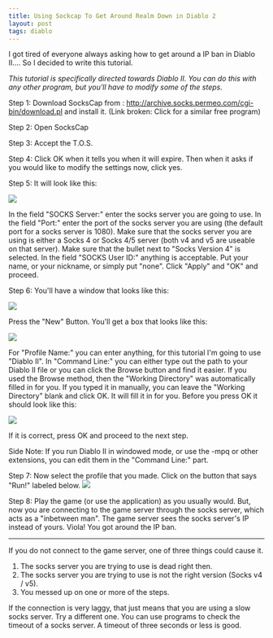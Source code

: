 ```yaml
---
title: Using Sockcap To Get Around Realm Down in Diablo 2
layout: post
tags: diablo
---
```


I got tired of everyone always asking how to get around a IP ban in Diablo II.... So I decided to write this tutorial.

*This tutorial is specifically directed towards Diablo II. You can do this with any other program, but you'll have to modify some of the steps.*

Step 1: Download SocksCap from :
http://archive.socks.permeo.com/cgi-bin/download.pl and install it. (Link broken: Click for a similar free program)

Step 2: Open SocksCap

Step 3: Accept the T.O.S.

Step 4: Click OK when it tells you when it will expire. Then when it asks if you would like to modify the settings now, click yes.

Step 5: It will look like this:

![](https://i.imgur.com/oY9Wcgl.jpg)

In the field "SOCKS Server:" enter the socks server you are going to use. In the field "Port:" enter the port of the socks server you are using (the default port for a socks server is 1080). Make sure that the socks server you are using is either a Socks 4 or Socks 4/5 server (both v4 and v5 are useable on that server). Make sure that the bullet next to "Socks Version 4" is selected. In the field "SOCKS User ID:" anything is acceptable. Put your name, or your nickname, or simply put "none". Click "Apply" and "OK" and proceed.

Step 6: You'll have a window that looks like this:

![](https://i.imgur.com/tUyvUkK.jpg)

Press the "New" Button. You'll get a box that looks like this:

![](https://i.imgur.com/pve52JH.jpg)

For "Profile Name:" you can enter anything, for this tutorial I'm going to use "Diablo II". In "Command Line:" you can either type out the path to your Diablo II file or you can click the Browse button and find it easier. If you used the Browse method, then the "Working Directory" was automatically filled in for you. If you typed it in manually, you can leave the "Working Directory" blank and click OK. It will fill it in for you. Before you press OK it should look like this:

![](https://web.archive.org/web/20111002041548im_/http://i11.tinypic.com/400e33q.jpg)


If it is correct, press OK and proceed to the next step.

Side Note: If you run Diablo II in windowed mode, or use the -mpq or other extensions, you can edit them in the "Command Line:" part.

Step 7: Now select the profile that you made. Click on the button that says "Run!" labeled below.
![](https://web.archive.org/web/20111002041548im_/http://i11.tinypic.com/29awvo1.jpg)

Step 8: Play the game (or use the application) as you usually would. But, now you are connecting to the game server through the socks server, which acts as a "inbetween man". The game server sees the socks server's IP instead of yours. Viola! You got around the IP ban.

-------------------------

If you do not connect to the game server, one of three things could cause it.

1) The socks server you are trying to use is dead right then.
2) The socks server you are trying to use is not the right version (Socks v4 / v5).
3) You messed up on one or more of the steps.

If the connection is very laggy, that just means that you are using a slow socks server. Try a different one. You can use programs to check the timeout of a socks server. A timeout of three seconds or less is good.
